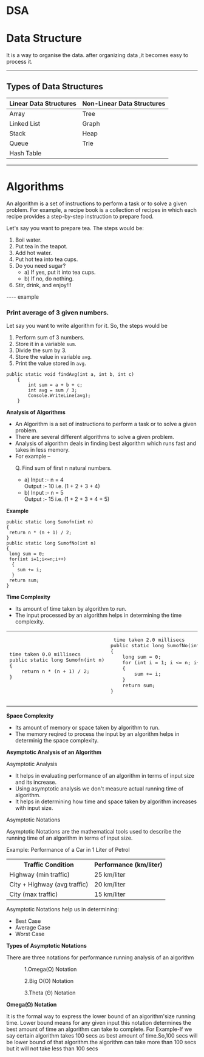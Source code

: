 
# DSA
<h1>Data Structure</h1>
<div>
 It is a way to organise the data.
after organizing data ,it becomes easy to process it.
</div>
<hr> 
 <!-- https://www.youtube.com/watch?v=2ZLl8GAk1X4 -->     
<h2>Types of Data Structures</h2>
<table>
    <thead>
        <tr>
            <th>Linear Data Structures</th>
            <th>Non-Linear Data Structures</th>
        </tr>
    </thead>
    <tbody>
        <tr>
            <td>Array</td>
            <td>Tree</td>
        </tr>
        <tr>
            <td>Linked List</td>
            <td>Graph</td>
        </tr>
        <tr>
            <td>Stack</td>
            <td>Heap</td>
        </tr>
        <tr>
            <td>Queue</td>
            <td>Trie</td>
        </tr>
        <tr>
            <td>Hash Table</td>
            <td></td>
        </tr>
    </tbody>
</table>
<hr>
<h1>Algorithms</h1>
<p>An algorithm is a set of instructions to perform a task or to solve a given problem. For example, a recipe book is a collection of recipes in which each recipe provides a step-by-step instruction to prepare food.</p>
<p>Let's say you want to prepare tea. The steps would be:</p>
<ol>
    <li>Boil water.</li>
    <li>Put tea in the teapot.</li>
    <li>Add hot water.</li>
    <li>Put hot tea into tea cups.</li>
    <li>Do you need sugar?
        <ul>
            <li>a) If yes, put it into tea cups.</li>
            <li>b) If no, do nothing.</li>
        </ul>
    </li>
    <li>Stir, drink, and enjoy!!!</li>
</ol>
 ----
 example
 <h3>Print average of 3 given numbers.</h3>
<p>Let say you want to write algorithm for it. So, the steps would be</p>
<ol>
    <li>Perform sum of 3 numbers.</li>
    <li>Store it in a variable <code>sum</code>.</li>
    <li>Divide the sum by 3.</li>
    <li>Store the value in variable <code>avg</code>.</li>
    <li>Print the value stored in <code>avg</code>.</li>
</ol>

```
public static void findAvg(int a, int b, int c)
    {
        int sum = a + b + c;
        int avg = sum / 3;
        Console.WriteLine(avg);
    }
```
<p><b>Analysis of Algorithms</b></p>

<ul>
    <li>An Algorithm is a set of instructions to perform a task or to solve a given problem.</li>
    <li>There are several different algorithms to solve a given problem.</li>
    <li>Analysis of algorithm deals in finding best algorithm which runs fast and takes in less memory.</li>
    <li>For example –
        <p>Q. Find sum of first n natural numbers.</p>
        <ul>
            <li>a) Input :- n = 4<br>
                Output :- 10 i.e. (1 + 2 + 3 + 4)</li>
            <li>b) Input :- n = 5<br>
                Output :- 15 i.e. (1 + 2 + 3 + 4 + 5)</li>
        </ul>
    </li>
</ul>
<p><b>Example</b></p>

```
public static long Sumofn(int n)
{
 return n * (n + 1) / 2;
}
public static long SumofNo(int n)
{
 long sum = 0;
 for(int i=1;i<=n;i++)
  {
    sum += i;
  }
 return sum;
}
```
<p><b>Time Complexity</b></p>
<ul>
    <li>Its amount of time taken by algorithm to run.</li>
    <li>The input processed by an algorithm helps in determining the time complexity.</li>
</ul>

<table>
    <tr>
        <td>
            <pre>
time taken 0.0 millisecs
public static long Sumofn(int n)
{
    return n * (n + 1) / 2;
}
            </pre>
        </td>
        <td>
            <pre>
 time taken 2.0 millisecs
public static long SumofNo(int n)
{
    long sum = 0;
    for (int i = 1; i <= n; i++)
    {
        sum += i;
    }
    return sum;
}
            </pre>
        </td>
    </tr>
</table>

<p><b>Space Complexity</b></p>
<ul>
    <li>Its amount of memory or space taken by algorithm to run.</li>
    <li>The memory reqired to process the input by an algorithm helps in determinig the space complexity.</li>
</ul>

<p><b>Asymptotic Analysis of an Algorithm</b></p>
<p>Asymptotic Analysis</p>
<ul>
    <li>It helps in evaluating performance of an algorithm in terms of input size and its increase.</li>
    <li>Using asymptotic analysis we don't measure actual running time of algorithm.</li>
 <li>It helps in determining how time and space taken by algorithm increases with input size.</li>
</ul>
<p> Asymptotic Notations</p>
    <p>Asymptotic Notations are the mathematical tools used to describe the running time of an algorithm in terms of input size.</p>
    <p>Example: Performance of a Car in 1 Liter of Petrol</p>
    <table class="example-table">
        <tr>
            <th>Traffic Condition</th>
            <th>Performance (km/liter)</th>
        </tr>
        <tr>
            <td>Highway (min traffic)</td>
            <td>25 km/liter</td>
        </tr>
        <tr>
            <td>City + Highway (avg traffic)</td>
            <td>20 km/liter</td>
        </tr>
        <tr>
            <td>City (max traffic)</td>
            <td>15 km/liter</td>
        </tr>
    </table>

<p>Asymptotic Notations help us in determining:</p>
<ul>
        <li>Best Case</li>
        <li>Average Case</li>
        <li>Worst Case</li>
</ul>

<p><b> Types of Asymptotic Notations </b></p>
<p>There are three notations for performance running analysis of an algorithm</p>
<ul>
        <ol>1.Omega(Ω) Notation</ol>
        <ol>2.Big O(O) Notation</ol>
        <ol>3.Theta (Θ) Notation</ol>
</ul>
<p><b>Omega(Ω) Notation</b></p>
<p>It is the formal way to express the lower bound of an algorithm'size running time.
Lower bound means for any given input this notation determines the best amount of time an algorithm can take to complete.
For Example-If we say certain algorithm takes 100 secs as best amount of time.So,100 secs will be lower bound of that algorithm.the algorithm can take
more than 100 secs but it will not take less than 100 secs </p>
